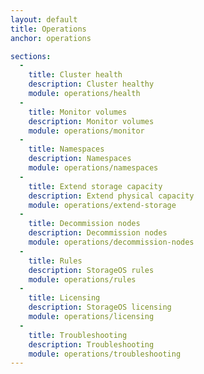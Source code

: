 ```yaml
---
layout: default
title: Operations
anchor: operations

sections:
  -
    title: Cluster health
    description: Cluster healthy
    module: operations/health
  -
    title: Monitor volumes
    description: Monitor volumes
    module: operations/monitor
  -
    title: Namespaces
    description: Namespaces
    module: operations/namespaces
  -
    title: Extend storage capacity
    description: Extend physical capacity
    module: operations/extend-storage
  -
    title: Decommission nodes
    description: Decommission nodes
    module: operations/decommission-nodes
  -
    title: Rules
    description: StorageOS rules
    module: operations/rules
  -
    title: Licensing
    description: StorageOS licensing
    module: operations/licensing
  -
    title: Troubleshooting
    description: Troubleshooting
    module: operations/troubleshooting
---
```

